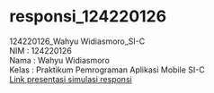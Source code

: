 # responsi_124220126
124220126_Wahyu Widiasmoro_SI-C<br>
NIM : 124220126<br>
Nama : Wahyu Widiasmoro<br>
Kelas : Praktikum Pemrograman Aplikasi Mobile SI-C<br>
[Link presentasi simulasi responsi](https://youtu.be/PgDSRhZvOCw)
